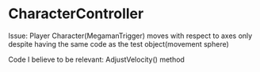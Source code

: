 # CharacterController

Issue: Player Character(MegamanTrigger) moves with respect to axes only despite having the same code as the test object(movement sphere)

Code I believe to be relevant: AdjustVelocity() method
